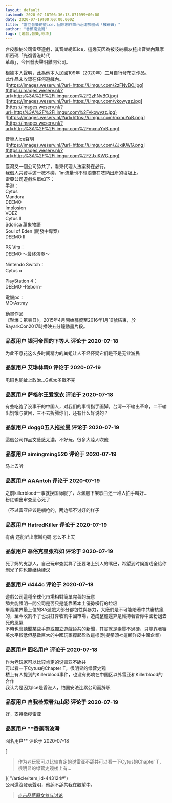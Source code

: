 ```yaml
---
layout: default
Lastmod: 2020-07-18T06:36:13.871099+00:00
date: 2020-07-19T00:00:00.000Z
title: "雷亞音樂總監ice，因原創作曲內涵港獨密碼「被辭職」"
author: "香蕉南波灣"
tags: [遊戲,音樂,辱华]
---
```


台皮脂納公司雷亞遊戲，其音樂總監ice，這幾天因為被吱納網友挖出音樂內藏摩斯密碼「光復香港時代  
革命」，今日發表聲明離開公司。  
  
根據本人聲明，此為他本人民國109年（2020年）三月自行發布之作品。  
此作品未收錄在任何遊戲內。  
![https://images.weserv.nl/?url=https://i.imgur.com/2zFNvBO.jpg](https://images.weserv.nl/?url=https%3A%2F%2Fi.imgur.com%2F2zFNvBO.jpg)  
![https://images.weserv.nl/?url=https://i.imgur.com/vkowyzz.jpg](https://images.weserv.nl/?url=https%3A%2F%2Fi.imgur.com%2Fvkowyzz.jpg)  
![https://images.weserv.nl/?url=https://i.imgur.com/mxnuYoB.png](https://images.weserv.nl/?url=https%3A%2F%2Fi.imgur.com%2FmxnuYoB.png)  
  
音樂人ice聲明  
![https://images.weserv.nl/?url=https://i.imgur.com/ZJxiKWG.png](https://images.weserv.nl/?url=https%3A%2F%2Fi.imgur.com%2FZJxiKWG.png)  
  
臺灣又一個公司舔共了，看來代理人法案勢在必行。  
我個人共資手遊一概不碰，1m流量也不想浪費在吱納出產的垃圾上。  
雷亞公司遊戲名單如下：  
手遊：  
Cytus  
Mandora  
DEEMO  
Implosion  
VOEZ  
Cytus ll  
Sdorica 萬象物語  
Soul of Eden (開發中專案)  
DEEMO II  
  
PS Vita：  
DEEMO ～最終演奏～  
  
  
Nintendo Switch：  
Cytus α  
  
PlayStation 4：  
DEEMO -Reborn-  
  
電腦pc：  
MO:Astray  
  
動畫作品  
《聚爆：第零日》，2015年4月開始募資至2016年1月19號結束，於RayarkCon2017時播映五分鐘動畫片段。

            
### 品葱用户 **银河帝国的下等人** 评论于 2020-07-18
        
为此不息花这么多时间精力的粪蛆让人不经怀疑它们是不是无业游民
        


            
### 品葱用户 **艾琳林霖0** 评论于 2020-07-19
        
电码也能扯上政治…G点太多戳不完
        


            
### 品葱用户 **萨格尔王爱宽衣** 评论于 2020-07-18
        
有些吃饱了没事干的中国人，对我们的事情指手画脚。台湾一不输出革命，二不输出饥饿与贫困，三不去折腾你们，还有什么好说的？
        


            
### 品葱用户 **dogg0五入拖拉曼** 评论于 2020-07-19
        
這個公司作品文藝感太濃，不好玩。很多大陸人吹他
        


            
### 品葱用户 **aimingming520** 评论于 2020-07-19
        
马上去听
        


            
### 品葱用户 **AAAntoh** 评论于 2020-07-19
        
之前killerblood一事就换国际服了，龙渊服下架歌曲还一堆人拍手叫好…  
粉红输出审查恶心死了  
  
（不过雷亚应该是躺枪的，两边都不讨好的样子
        


            
### 品葱用户 **HatredKiller** 评论于 2020-07-19
        
有病 还能听出摩斯电码 怎么不上天
        


            
### 品葱用户 **恶俗克星张祥如** 评论于 2020-07-19
        
死了妈的支那人，自己玩审查就算了还要堵上别人的嘴巴，希望到时候游戏全给你删光了你也能继续硬汉
        


            
### 品葱用户 **d444c** 评论于 2020-07-18
        
遊戲公司這種全球化市場相對簡單完善的玩意  
舔共能證明一間公司是否只是能靠著本土優勢橫行的垃圾  
畢竟業界最上位的3A遊戲大部分都包性與暴力，大廠們是不可能陪著中共審核瘋的，至今收割不了也沒打算收割中國市場，造成整體還算是維持著管你中國粉蛆去死的風氣  
不時也會聽聞某些手遊或獨立遊戲舔共的新聞，其實就是素質不過硬，只能靠著審美水平較低但基數巨大的中國玩家撐起盈收這樣(別提拳頭社這類洋皮中國企業)
        


            
### 品葱用户 **囧名用户** 评论于 2020-07-18
        
作为老玩家可以比较肯定的说雷亚不舔共  
可以看一下Cytus的Chapter T，很明显的绿营史观  
楼上有人提到的Killerblood事件，也没有影响在中国区以外雷亚和Killerblood的合作  
我认为是因为Ice是香港人，怕国安法连累公司而辞职
        


            
### 品葱用户 **自我检索者丸山彩** 评论于 2020-07-19
        
好，支持橄榄雷亚
        


            
### 品葱用户 **香蕉南波灣 
囧名用户** 评论于 2020-07-18
        
[

> 作为老玩家可以比较肯定的说雷亚不舔共可以看一下Cytus的Chapter T，很明显的绿营史观楼上有...

]( "/article/item_id-443124#")  
公司還沒發表聲明，他舔不舔共我在觀望中。
        






> [点击品葱原文参与讨论](https://pincong.rocks/article/21758)

